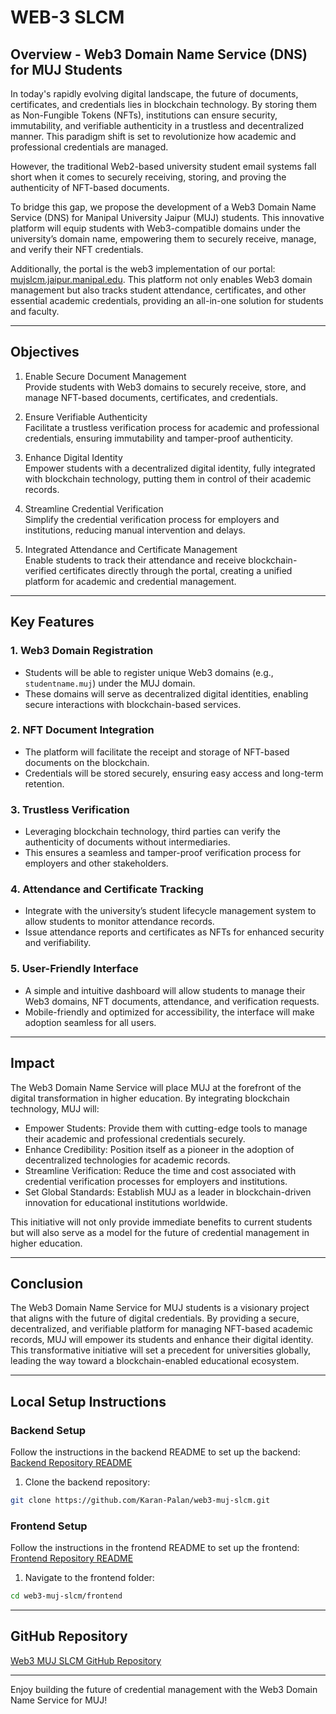 # WEB-3 SLCM

## Overview -  Web3 Domain Name Service (DNS) for MUJ Students

In today's rapidly evolving digital landscape, the future of documents, certificates, and credentials lies in blockchain technology. By storing them as Non-Fungible Tokens (NFTs), institutions can ensure security, immutability, and verifiable authenticity in a trustless and decentralized manner. This paradigm shift is set to revolutionize how academic and professional credentials are managed.

However, the traditional Web2-based university student email systems fall short when it comes to securely receiving, storing, and proving the authenticity of NFT-based documents.

To bridge this gap, we propose the development of a Web3 Domain Name Service (DNS) for Manipal University Jaipur (MUJ) students. This innovative platform will equip students with Web3-compatible domains under the university’s domain name, empowering them to securely receive, manage, and verify their NFT credentials.

Additionally, the portal is the web3 implementation of our portal: [mujslcm.jaipur.manipal.edu](https://mujslcm.jaipur.manipal.edu). This platform not only enables Web3 domain management but also tracks student attendance, certificates, and other essential academic credentials, providing an all-in-one solution for students and faculty.

---

## Objectives

1. Enable Secure Document Management  
   Provide students with Web3 domains to securely receive, store, and manage NFT-based documents, certificates, and credentials.

2. Ensure Verifiable Authenticity  
   Facilitate a trustless verification process for academic and professional credentials, ensuring immutability and tamper-proof authenticity.

3. Enhance Digital Identity  
   Empower students with a decentralized digital identity, fully integrated with blockchain technology, putting them in control of their academic records.

4. Streamline Credential Verification  
   Simplify the credential verification process for employers and institutions, reducing manual intervention and delays.

5. Integrated Attendance and Certificate Management  
   Enable students to track their attendance and receive blockchain-verified certificates directly through the portal, creating a unified platform for academic and credential management.

---

## Key Features

### 1. Web3 Domain Registration

- Students will be able to register unique Web3 domains (e.g., `studentname.muj`) under the MUJ domain.
- These domains will serve as decentralized digital identities, enabling secure interactions with blockchain-based services.

### 2. NFT Document Integration

- The platform will facilitate the receipt and storage of NFT-based documents on the blockchain.
- Credentials will be stored securely, ensuring easy access and long-term retention.

### 3. Trustless Verification

- Leveraging blockchain technology, third parties can verify the authenticity of documents without intermediaries.
- This ensures a seamless and tamper-proof verification process for employers and other stakeholders.

### 4. Attendance and Certificate Tracking

- Integrate with the university’s student lifecycle management system to allow students to monitor attendance records.
- Issue attendance reports and certificates as NFTs for enhanced security and verifiability.

### 5. User-Friendly Interface

- A simple and intuitive dashboard will allow students to manage their Web3 domains, NFT documents, attendance, and verification requests.
- Mobile-friendly and optimized for accessibility, the interface will make adoption seamless for all users.

---

## Impact

The Web3 Domain Name Service will place MUJ at the forefront of the digital transformation in higher education. By integrating blockchain technology, MUJ will:

- Empower Students: Provide them with cutting-edge tools to manage their academic and professional credentials securely.
- Enhance Credibility: Position itself as a pioneer in the adoption of decentralized technologies for academic records.
- Streamline Verification: Reduce the time and cost associated with credential verification processes for employers and institutions.
- Set Global Standards: Establish MUJ as a leader in blockchain-driven innovation for educational institutions worldwide.

This initiative will not only provide immediate benefits to current students but will also serve as a model for the future of credential management in higher education.

---

## Conclusion

The Web3 Domain Name Service for MUJ students is a visionary project that aligns with the future of digital credentials. By providing a secure, decentralized, and verifiable platform for managing NFT-based academic records, MUJ will empower its students and enhance their digital identity. This transformative initiative will set a precedent for universities globally, leading the way toward a blockchain-enabled educational ecosystem.

---

## Local Setup Instructions

### Backend Setup

Follow the instructions in the backend README to set up the backend:
[Backend Repository README](https://github.com/Karan-Palan/web3-muj-slcm/tree/main/backend#readme)

1. Clone the backend repository:

```bash
git clone https://github.com/Karan-Palan/web3-muj-slcm.git
```

### Frontend Setup

Follow the instructions in the frontend README to set up the frontend:
[Frontend Repository README](https://github.com/Karan-Palan/web3-muj-slcm/tree/main/frontend#readme)

1. Navigate to the frontend folder:

```bash
cd web3-muj-slcm/frontend
```

---

## GitHub Repository

[Web3 MUJ SLCM GitHub Repository](https://github.com/Karan-Palan/web3-muj-slcm)

---

Enjoy building the future of credential management with the Web3 Domain Name Service for MUJ!
